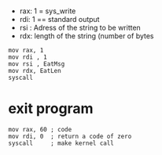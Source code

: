 # 

- rax: 1 = sys_write 
- rdi: 1 == standard output 
- rsi : Adress of the string to be written 
- rdx: length of the string (number of bytes


```
mov rax, 1
mov rdi , 1 
mov rsi , EatMsg 
mov rdx, EatLen 
syscall 
```


# exit program 

```
mov rax, 60 ; code 
mov rdi, 0  ; return a code of zero 
syscall     ; make kernel call 
```